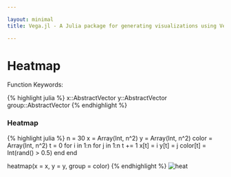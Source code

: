 ```yaml
---

layout: minimal
title: Vega.jl - A Julia package for generating visualizations using Vega

---
```


# Heatmap

Function Keywords:

{% highlight julia %}
x::AbstractVector
y::AbstractVector
group::AbstractVector
{% endhighlight %}

### Heatmap

{% highlight julia %}
n = 30
x = Array(Int, n^2)
y = Array(Int, n^2)
color = Array(Int, n^2)
t = 0
for i in 1:n
    for j in 1:n
        t += 1
        x[t] = i
        y[t] = j
        color[t] = Int(rand() > 0.5)
    end
end

heatmap(x = x, y = y, group = color)
{% endhighlight %}
![heat](http://johnmyleswhite.github.io/Vega.jl/images/heatmap.png)